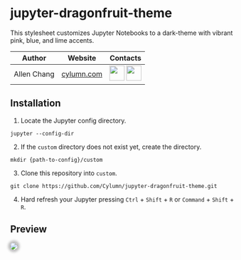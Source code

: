 # jupyter-dragonfruit-theme
This stylesheet customizes Jupyter Notebooks to a dark-theme with vibrant pink, blue, and lime accents.

| Author | Website | Contacts |
|--------|---------|----------|
|Allen Chang|<a href="https://cylumn.com">cylumn.com</a>|<a href="https://linkedin.com/in/cylumn"><img src='https://i.imgur.com/3N7z29K.png' width='34'></svg></a> <a href="https://github.com/Cylumn"><img src='https://i.imgur.com/4B4OPMF.png' width='34'></a>|
## Installation
1. Locate the Jupyter config directory.
```
jupyter --config-dir
```
2. If the `custom` directory does not exist yet, create the directory.
```
mkdir {path-to-config}/custom
```
3. Clone this repository into `custom`.
```
git clone https://github.com/Cylumn/jupyter-dragonfruit-theme.git
```
4. Hard refresh your Jupyter pressing `Ctrl` + `Shift` + `R` or `Command` + `Shift` + `R`.

## Preview
<img src='https://i.imgur.com/duQP4Bq.png' style='border-radius: 20px; box-shadow: 0 0 5px 5px rgba(50, 50, 50, 0.3);'>